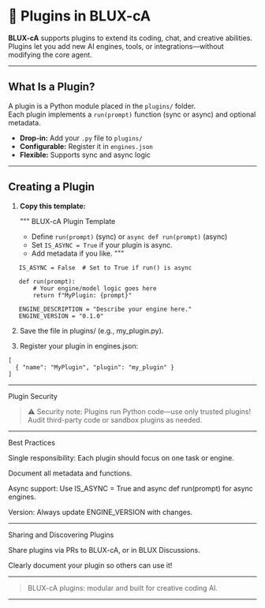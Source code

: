 # 🔌 Plugins in BLUX-cA

**BLUX-cA** supports plugins to extend its coding, chat, and creative abilities.  
Plugins let you add new AI engines, tools, or integrations—without modifying the core agent.

---

## What Is a Plugin?

A plugin is a Python module placed in the `plugins/` folder.  
Each plugin implements a `run(prompt)` function (sync or async) and optional metadata.

- **Drop-in:** Add your `.py` file to `plugins/`
- **Configurable:** Register it in `engines.json`
- **Flexible:** Supports sync and async logic

---

## Creating a Plugin

1. **Copy this template:**

   
   """
   BLUX-cA Plugin Template

   - Define `run(prompt)` (sync) or `async def run(prompt)` (async)
   - Set `IS_ASYNC = True` if your plugin is async.
   - Add metadata if you like.
   """
```
   IS_ASYNC = False  # Set to True if run() is async

   def run(prompt):
       # Your engine/model logic goes here
       return f"MyPlugin: {prompt}"

   ENGINE_DESCRIPTION = "Describe your engine here."
   ENGINE_VERSION = "0.1.0"
```
2. Save the file in plugins/ (e.g., my_plugin.py).


3. Register your plugin in engines.json:

```
[
  { "name": "MyPlugin", "plugin": "my_plugin" }
]
```



---

Plugin Security

> ⚠️ Security note: Plugins run Python code—use only trusted plugins!
Audit third-party code or sandbox plugins as needed.




---

Best Practices

Single responsibility: Each plugin should focus on one task or engine.

Document all metadata and functions.

Async support: Use IS_ASYNC = True and async def run(prompt) for async engines.

Version: Always update ENGINE_VERSION with changes.



---

Sharing and Discovering Plugins

Share plugins via PRs to BLUX-cA, or in BLUX Discussions.

Clearly document your plugin so others can use it!



---

> BLUX-cA plugins: modular and built for creative coding AI.



---
